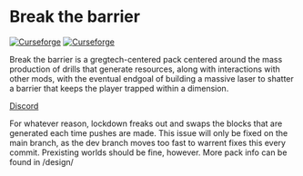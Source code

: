 # Break the barrier 
[![Curseforge](http://cf.way2muchnoise.eu/full_564328_downloads.svg)](https://www.curseforge.com/minecraft/modpacks/break-the-barrier) [![Curseforge](http://cf.way2muchnoise.eu/versions/For%20MC_564328_all.svg)](https://www.curseforge.com/minecraft/modpacks/break-the-barrier)

Break the barrier is a gregtech-centered pack centered around the mass production of drills that generate resources, along with interactions with other mods, with the eventual endgoal of building a massive laser to shatter a barrier that keeps the player trapped within a dimension. 

[Discord](https://discord.gg/N8b2JEfAqb)

For whatever reason, lockdown freaks out and swaps the blocks that are generated each time pushes are made. This issue will only be fixed on the main branch, as the dev branch moves too fast to warrent fixes this every commit. Prexisting worlds should be fine, however.
More pack info can be found in /design/
